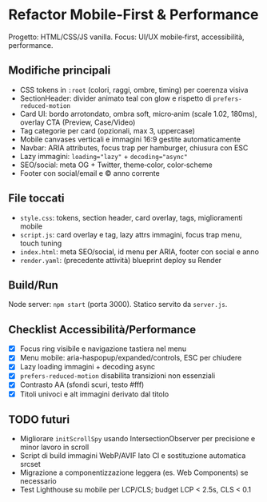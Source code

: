 # Refactor Mobile-First & Performance

Progetto: HTML/CSS/JS vanilla. Focus: UI/UX mobile‑first, accessibilità, performance.

## Modifiche principali

- CSS tokens in `:root` (colori, raggi, ombre, timing) per coerenza visiva
- SectionHeader: divider animato teal con glow e rispetto di `prefers-reduced-motion`
- Card UI: bordo arrotondato, ombra soft, micro‑anim (scale 1.02, 180ms), overlay CTA (Preview, Case/Video)
- Tag categorie per card (opzionali, max 3, uppercase)
- Mobile canvases verticali e immagini 16:9 gestite automaticamente
- Navbar: ARIA attributes, focus trap per hamburger, chiusura con ESC
- Lazy immagini: `loading="lazy"` + `decoding="async"`
- SEO/social: meta OG + Twitter, theme‑color, color‑scheme
- Footer con social/email e © anno corrente

## File toccati

- `style.css`: tokens, section header, card overlay, tags, miglioramenti mobile
- `script.js`: card overlay e tag, lazy attrs immagini, focus trap menu, touch tuning
- `index.html`: meta SEO/social, id menu per ARIA, footer con social e anno
- `render.yaml`: (precedente attività) blueprint deploy su Render

## Build/Run

Node server: `npm start` (porta 3000). Statico servito da `server.js`.

## Checklist Accessibilità/Performance

- [x] Focus ring visibile e navigazione tastiera nel menu
- [x] Menu mobile: aria-haspopup/expanded/controls, ESC per chiudere
- [x] Lazy loading immagini + decoding async
- [x] `prefers-reduced-motion` disabilita transizioni non essenziali
- [x] Contrasto AA (sfondi scuri, testo #fff)
- [x] Titoli univoci e alt immagini derivato dal titolo

## TODO futuri

- Migliorare `initScrollSpy` usando IntersectionObserver per precisione e minor lavoro in scroll
- Script di build immagini WebP/AVIF lato CI e sostituzione automatica srcset
- Migrazione a componentizzazione leggera (es. Web Components) se necessario
- Test Lighthouse su mobile per LCP/CLS; budget LCP < 2.5s, CLS < 0.1


